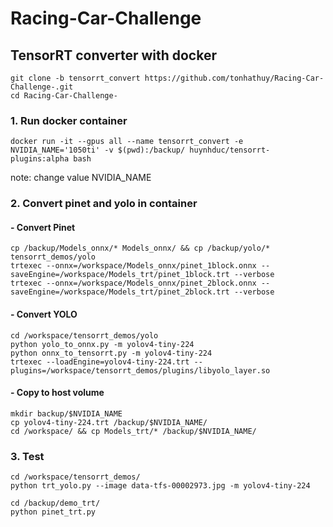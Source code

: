 # Racing-Car-Challenge
## TensorRT converter with docker
    
    git clone -b tensorrt_convert https://github.com/tonhathuy/Racing-Car-Challenge-.git
    cd Racing-Car-Challenge-
    
### 1. Run docker container 
    docker run -it --gpus all --name tensorrt_convert -e NVIDIA_NAME='1050ti' -v $(pwd):/backup/ huynhduc/tensorrt-plugins:alpha bash

note: change value NVIDIA_NAME

### 2. Convert pinet and yolo in container

#### - Convert Pinet
    cp /backup/Models_onnx/* Models_onnx/ && cp /backup/yolo/* tensorrt_demos/yolo
    trtexec --onnx=/workspace/Models_onnx/pinet_1block.onnx --saveEngine=/workspace/Models_trt/pinet_1block.trt --verbose
    trtexec --onnx=/workspace/Models_onnx/pinet_2block.onnx --saveEngine=/workspace/Models_trt/pinet_2block.trt --verbose


#### - Convert YOLO
    cd /workspace/tensorrt_demos/yolo
    python yolo_to_onnx.py -m yolov4-tiny-224
    python onnx_to_tensorrt.py -m yolov4-tiny-224
    trtexec --loadEngine=yolov4-tiny-224.trt --plugins=/workspace/tensorrt_demos/plugins/libyolo_layer.so

#### - Copy to host volume
    mkdir backup/$NVIDIA_NAME
    cp yolov4-tiny-224.trt /backup/$NVIDIA_NAME/
    cd /workspace/ && cp Models_trt/* /backup/$NVIDIA_NAME/
    
### 3. Test 
    
    cd /workspace/tensorrt_demos/
    python trt_yolo.py --image data-tfs-00002973.jpg -m yolov4-tiny-224
    
    cd /backup/demo_trt/
    python pinet_trt.py 
